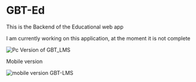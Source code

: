 
# GBT-Ed
This is the Backend of the Educational web app


I am currently working on this application, at the moment it is not complete


![Pc Version of GBT_LMS](https://user-images.githubusercontent.com/100442560/230475251-ab417678-ab08-4d43-9cfb-5567b58fb301.png)

Mobile version

![mobile version GBT-LMS](https://user-images.githubusercontent.com/100442560/230475363-e05c5da5-8159-4322-8fa7-ea07882d42ad.png)

